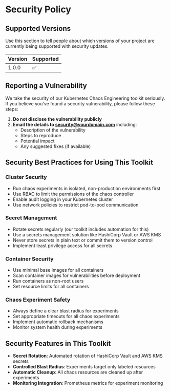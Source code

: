 # Security Policy

## Supported Versions

Use this section to tell people about which versions of your project are currently being supported with security updates.

| Version | Supported          |
| ------- | ------------------ |
| 1.0.0   | :white_check_mark: |

## Reporting a Vulnerability

We take the security of our Kubernetes Chaos Engineering toolkit seriously. If you believe you've found a security vulnerability, please follow these steps:

1. **Do not disclose the vulnerability publicly**
2. **Email the details to security@yourdomain.com** including:
   - Description of the vulnerability
   - Steps to reproduce
   - Potential impact
   - Any suggested fixes (if available)

## Security Best Practices for Using This Toolkit

### Cluster Security
- Run chaos experiments in isolated, non-production environments first
- Use RBAC to limit the permissions of the chaos controller
- Enable audit logging in your Kubernetes cluster
- Use network policies to restrict pod-to-pod communication

### Secret Management
- Rotate secrets regularly (our toolkit includes automation for this)
- Use a secrets management solution like HashiCorp Vault or AWS KMS
- Never store secrets in plain text or commit them to version control
- Implement least privilege access for all secrets

### Container Security
- Use minimal base images for all containers
- Scan container images for vulnerabilities before deployment
- Run containers as non-root users
- Set resource limits for all containers

### Chaos Experiment Safety
- Always define a clear blast radius for experiments
- Set appropriate timeouts for all chaos experiments
- Implement automatic rollback mechanisms
- Monitor system health during experiments

## Security Features in This Toolkit

- **Secret Rotation**: Automated rotation of HashiCorp Vault and AWS KMS secrets
- **Controlled Blast Radius**: Experiments target only labeled resources
- **Automatic Cleanup**: All chaos resources are cleaned up after experiments
- **Monitoring Integration**: Prometheus metrics for experiment monitoring 